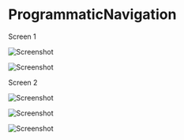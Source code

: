 # ProgrammaticNavigation

Screen 1

![Screenshot](ss1.png)

![Screenshot](ss2.png)

Screen 2

![Screenshot](ss3.png)

![Screenshot](ss4.png)

![Screenshot](ss5.png)